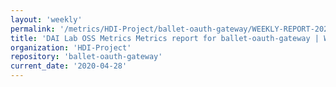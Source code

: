 ```yaml
---
layout: 'weekly'
permalink: '/metrics/HDI-Project/ballet-oauth-gateway/WEEKLY-REPORT-2020-04-28'
title: 'DAI Lab OSS Metrics Metrics report for ballet-oauth-gateway | WEEKLY-REPORT-2020-04-28'
organization: 'HDI-Project'
repository: 'ballet-oauth-gateway'
current_date: '2020-04-28'
---
```

